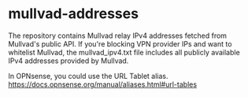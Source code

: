 # mullvad-addresses
The repository contains Mullvad relay IPv4 addresses fetched from Mullvad's public API.
If you're blocking VPN provider IPs and want to whitelist Mullvad, the mullvad_ipv4.txt file includes all publicly available IPv4 addresses provided by Mullvad.

In OPNsense, you could use the URL Tablet alias. https://docs.opnsense.org/manual/aliases.html#url-tables
